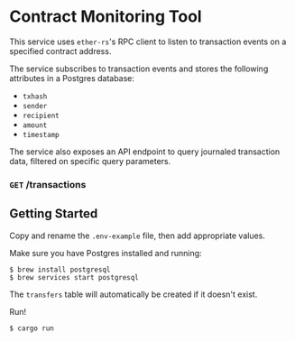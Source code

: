 # Contract Monitoring Tool

This service uses `ether-rs`'s RPC client to listen to transaction events on a specified contract address.

The service subscribes to transaction events and stores the following attributes in a Postgres database:

* `txhash`
* `sender`
* `recipient`
* `amount`
* `timestamp`

The service also exposes an API endpoint to query journaled transaction data, filtered on specific query parameters.

### `GET` /transactions




## Getting Started

Copy and rename the `.env-example` file, then add appropriate values.

Make sure you have Postgres installed and running:

```
$ brew install postgresql
$ brew services start postgresql
```

The `transfers` table will automatically be created if it doesn't exist.

Run!

```
$ cargo run
```
